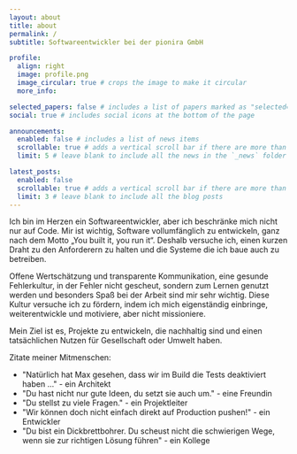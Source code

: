 ```yaml
---
layout: about
title: about
permalink: /
subtitle: Softwareentwickler bei der pionira GmbH

profile:
  align: right
  image: profile.png
  image_circular: true # crops the image to make it circular
  more_info:

selected_papers: false # includes a list of papers marked as "selected={true}"
social: true # includes social icons at the bottom of the page

announcements:
  enabled: false # includes a list of news items
  scrollable: true # adds a vertical scroll bar if there are more than 3 news items
  limit: 5 # leave blank to include all the news in the `_news` folder

latest_posts:
  enabled: false
  scrollable: true # adds a vertical scroll bar if there are more than 3 new posts items
  limit: 3 # leave blank to include all the blog posts
---
```


Ich bin im Herzen ein Softwareentwickler, aber ich beschränke mich nicht nur auf Code. Mir ist wichtig, Software vollumfänglich zu entwickeln, ganz nach dem Motto „You built it, you run it“. Deshalb versuche ich, einen kurzen Draht zu den Anforderern zu halten und die Systeme die ich baue auch zu betreiben.

Offene Wertschätzung und transparente Kommunikation, eine gesunde Fehlerkultur, in der Fehler nicht gescheut, sondern zum Lernen genutzt werden und besonders Spaß bei der Arbeit sind mir sehr wichtig. Diese Kultur versuche ich zu fördern, indem ich mich eigenständig einbringe, weiterentwickle und motiviere, aber nicht missioniere.

Mein Ziel ist es, Projekte zu entwickeln, die nachhaltig sind und einen tatsächlichen Nutzen für Gesellschaft oder Umwelt haben.

Zitate meiner Mitmenschen:
  - "Natürlich hat Max gesehen, dass wir im Build die Tests deaktiviert haben ..." - ein Architekt
  - "Du hast nicht nur gute Ideen, du setzt sie auch um." - eine Freundin
  - "Du stellst zu viele Fragen." - ein Projektleiter
  - "Wir können doch nicht einfach direkt auf Production pushen!" - ein Entwickler
  - "Du bist ein Dickbrettbohrer. Du scheust nicht die schwierigen Wege, wenn sie zur richtigen Lösung führen" - ein Kollege
